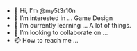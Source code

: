 - 👋 Hi, I’m @my5t3r10n
- 👀 I’m interested in ... Game Design
- 🌱 I’m currently learning ... A lot of things.
- 💞️ I’m looking to collaborate on ...
- 📫 How to reach me ...

<!---
my5t3r10n/my5t3r10n is a ✨ special ✨ repository because its `README.md` (this file) appears on your GitHub profile.
You can click the Preview link to take a look at your changes.
--->

